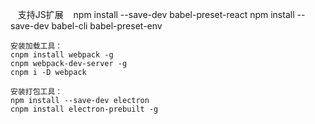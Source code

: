     支持JS扩展
    npm install --save-dev babel-preset-react
    npm install --save-dev babel-cli babel-preset-env
    
    安装加载工具：
    cnpm install webpack -g
    cnpm webpack-dev-server -g
    cnpm i -D webpack

    安装打包工具：
    npm install --save-dev electron
    cnpm install electron-prebuilt -g

